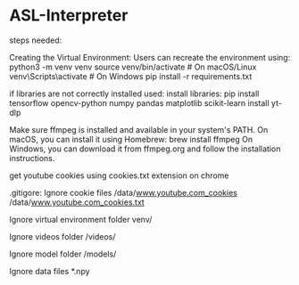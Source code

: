 # ASL-Interpreter

steps needed:

Creating the Virtual Environment: Users can recreate the environment using:
python3 -m venv venv
source venv/bin/activate  # On macOS/Linux
venv\Scripts\activate     # On Windows
pip install -r requirements.txt

if libraries are not correctly installed used:
install libraries:
pip install tensorflow opencv-python numpy pandas matplotlib scikit-learn install yt-dlp

Make sure ffmpeg is installed and available in your system's PATH.
On macOS, you can install it using Homebrew:
brew install ffmpeg
On Windows, you can download it from ffmpeg.org and follow the installation instructions.

get youtube cookies using cookies.txt extension on chrome

.gitigore:
Ignore cookie files
/data/www.youtube.com_cookies
/data/www.youtube.com_cookies.txt


Ignore virtual environment folder
venv/

Ignore videos folder
/videos/

Ignore model folder
/models/

Ignore data files
*.npy
